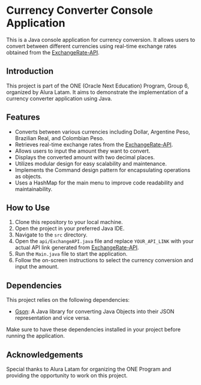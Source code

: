 # Currency Converter Console Application

This is a Java console application for currency conversion. It allows users to convert between different currencies using real-time exchange rates obtained from the [ExchangeRate-API](https://www.exchangerate-api.com/).

## Introduction

This project is part of the ONE (Oracle Next Education) Program, Group 6, organized by Alura Latam. It aims to demonstrate the implementation of a currency converter application using Java.

## Features

- Converts between various currencies including Dollar, Argentine Peso, Brazilian Real, and Colombian Peso.
- Retrieves real-time exchange rates from the [ExchangeRate-API](https://www.exchangerate-api.com/).
- Allows users to input the amount they want to convert.
- Displays the converted amount with two decimal places.
- Utilizes modular design for easy scalability and maintenance.
- Implements the Command design pattern for encapsulating operations as objects.
- Uses a HashMap for the main menu to improve code readability and maintainability.

## How to Use

1. Clone this repository to your local machine.
2. Open the project in your preferred Java IDE.
3. Navigate to the `src` directory.
4. Open the `api/ExchangeAPI.java` file and replace `YOUR_API_LINK` with your actual API link generated from [ExchangeRate-API](https://www.exchangerate-api.com/).
5. Run the `Main.java` file to start the application.
6. Follow the on-screen instructions to select the currency conversion and input the amount.

## Dependencies

This project relies on the following dependencies:

- [Gson](https://github.com/google/gson): A Java library for converting Java Objects into their JSON representation and vice versa.

Make sure to have these dependencies installed in your project before running the application.

## Acknowledgements

Special thanks to Alura Latam for organizing the ONE Program and providing the opportunity to work on this project.
